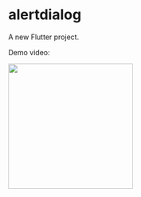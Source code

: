 # alertdialog

A new Flutter project.

Demo video:

<img src="https://media.giphy.com/media/htuleju2iYuIuLjqOb/giphy.gif" width="250">
